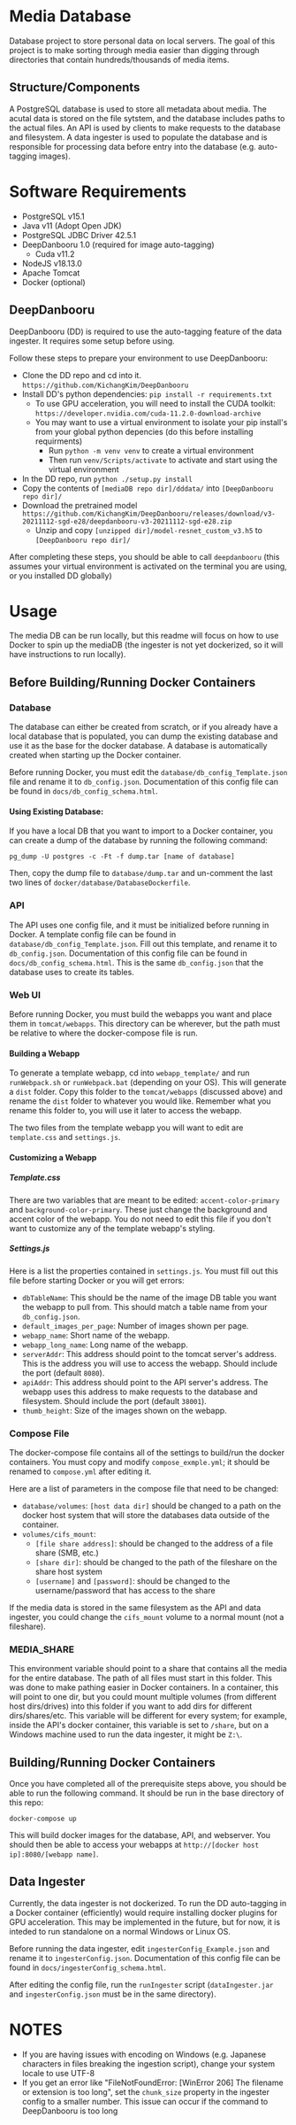 # Media Database
Database project to store personal data on local servers. The goal of this project is to make sorting through media easier than digging through directories that contain hundreds/thousands of media items.

## Structure/Components

A PostgreSQL database is used to store all metadata about media. The acutal data is stored on the file sytstem, and the database includes paths to the actual files. An API is used by clients to make requests to the database and filesystem. A data ingester is used to populate the database and is responsible for processing data before entry into the database (e.g. auto-tagging images).

# Software Requirements
 - PostgreSQL v15.1
 - Java v11 (Adopt Open JDK)
 - PostgreSQL JDBC Driver 42.5.1
 - DeepDanbooru 1.0 (required for image auto-tagging)
   - Cuda v11.2
 - NodeJS v18.13.0
 - Apache Tomcat
 - Docker (optional)

## DeepDanbooru

DeepDanbooru (DD) is required to use the auto-tagging feature of the data ingester. It requires some setup before using.

Follow these steps to prepare your environment to use DeepDanbooru:
 - Clone the DD repo and cd into it. `https://github.com/KichangKim/DeepDanbooru`
 - Install DD's python dependencies: `pip install -r requirements.txt`
   - To use GPU acceleration, you will need to install the CUDA toolkit: `https://developer.nvidia.com/cuda-11.2.0-download-archive`
   - You may want to use a virtual environment to isolate your pip install's from your global python depencies (do this before installing requirments)
     - Run `python -m venv venv` to create a virtual environment
     - Then run `venv/Scripts/activate` to activate and start using the virtual environment
 - In the DD repo, run `python ./setup.py install`
 - Copy the contents of `[mediaDB repo dir]/dddata/` into `[DeepDanbooru repo dir]/`
 - Download the pretrained model `https://github.com/KichangKim/DeepDanbooru/releases/download/v3-20211112-sgd-e28/deepdanbooru-v3-20211112-sgd-e28.zip`
   - Unzip and copy `[unzipped dir]/model-resnet_custom_v3.h5` to `[DeepDanbooru repo dir]/`

After completing these steps, you should be able to call `deepdanbooru` (this assumes your virtual environment is activated on the terminal you are using, or you installed DD globally)

# Usage

The media DB can be run locally, but this readme will focus on how to use Docker to spin up the mediaDB (the ingester is not yet dockerized, so it will have instructions to run locally).

## Before Building/Running Docker Containers

### Database

The database can either be created from scratch, or if you already have a local database that is populated, you can dump the existing database and use it as the base for the docker database. A database is automatically created when starting up the Docker container.

Before running Docker, you must edit the `database/db_config_Template.json` file and rename it to `db_config.json`. Documentation of this config file can be found in `docs/db_config_schema.html`.

#### Using Existing Database:
If you have a local DB that you want to import to a Docker container, you can create a dump of the database by running the following command:

`pg_dump -U postgres -c -Ft -f dump.tar [name of database]`

Then, copy the dump file to `database/dump.tar` and un-comment the last two lines of `docker/database/DatabaseDockerfile`.

### API

The API uses one config file, and it must be initialized before running in Docker. A template config file can be found in `database/db_config_Template.json`. Fill out this template, and rename it to `db_config.json`. Documentation of this config file can be found in `docs/db_config_schema.html`. This is the same `db_config.json` that the database uses to create its tables.

### Web UI

Before running Docker, you must build the webapps you want and place them in `tomcat/webapps`. This directory can be wherever, but the path must be relative to where the docker-compose file is run.

#### Building a Webapp

To generate a template webapp, cd into `webapp_template/` and run `runWebpack.sh` or `runWebpack.bat` (depending on your OS). This will generate a `dist` folder. Copy this folder to the `tomcat/webapps` (discussed above) and rename the `dist` folder to whatever you would like. Remember what you rename this folder to, you will use it later to access the webapp.

The two files from the template webapp you will want to edit are `template.css` and `settings.js`.

#### Customizing a Webapp

##### Template.css

There are two variables that are meant to be edited: `accent-color-primary` and `background-color-primary`. These just change the background and accent color of the webapp. You do not need to edit this file if you don't want to customize any of the template webapp's styling.

##### Settings.js

Here is a list the properties contained in `settings.js`. You must fill out this file before starting Docker or you will get errors:
 - `dbTableName`: This should be the name of the image DB table you want the webapp to pull from. This should match a table name from your `db_config.json`.
 - `default_images_per_page`: Number of images shown per page.
 - `webapp_name`: Short name of the webapp.
 - `webapp_long_name`: Long name of the webapp.
 - `serverAddr`: This address should point to the tomcat server's address. This is the address you will use to access the webapp. Should include the port (default `8080`).
 - `apiAddr`: This address should point to the API server's address. The webapp uses this address to make requests to the database and filesystem. Should include the port (default `38001`).
 - `thumb_height`: Size of the images shown on the webapp.

### Compose File

The docker-compose file contains all of the settings to build/run the docker containers. You must copy and modify `compose_exmple.yml`; it should be renamed to `compose.yml` after editing it.

Here are a list of parameters in the compose file that need to be changed:
 - `database/volumes`: `[host data dir]` should be changed to a path on the docker host system that will store the databases data outside of the container.
 - `volumes/cifs_mount`: 
   - `[file share address]`: should be changed to the address of a file share (SMB, etc.)
   - `[share dir]`: should be changed to the path of the fileshare on the share host system
   - `[username]` and `[password]`: should be changed to the username/password that has access to the share

If the media data is stored in the same filesystem as the API and data ingester, you could change the `cifs_mount` volume to a normal mount (not a fileshare).

### MEDIA_SHARE
This environment variable should point to a share that contains all the media for the entire database. The path of all files must start in this folder. This was done to make pathing easier in Docker containers. In a container, this will point to one dir, but you could mount multiple volumes (from different host dirs/drives) into this folder if you want to add dirs for different dirs/shares/etc. This variable will be different for every system; for example, inside the API's docker container, this variable is set to `/share`, but on a Windows machine used to run the data ingester, it might be `Z:\`.

## Building/Running Docker Containers

Once you have completed all of the prerequisite steps above, you should be able to run the following command. It should be run in the base directory of this repo:

`docker-compose up`

This will build docker images for the database, API, and webserver. You should then be able to access your webapps at `http://[docker host ip]:8080/[webapp name]`.

## Data Ingester

Currently, the data ingester is not dockerized. To run the DD auto-tagging in a Docker container (efficiently) would require installing docker plugins for GPU acceleration. This may be implemented in the future, but for now, it is inteded to run standalone on a normal Windows or Linux OS.

Before running the data ingester, edit `ingesterConfig_Example.json` and rename it to `ingesterConfig.json`. Documentation of this config file can be found in `docs/ingesterConfig_schema.html`.

After editing the config file, run the `runIngester` script (`dataIngester.jar` and `ingesterConfig.json` must be in the same directory).

# NOTES
 - If you are having issues with encoding on Windows (e.g. Japanese characters in files breaking the ingestion script), change your system locale to use UTF-8
 - If you get an error like "FileNotFoundError: [WinError 206] The filename or extension is too long", set the `chunk_size` property in the ingester config to a smaller
  number. This issue can occur if the command to DeepDanbooru is too long
